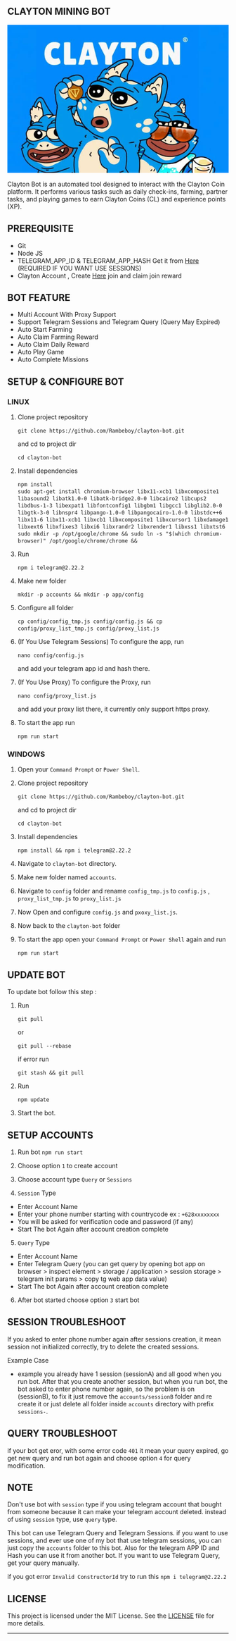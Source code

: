 ## CLAYTON MINING BOT

![clayton](assets/img1.png)

Clayton Bot is an automated tool designed to interact with the Clayton Coin platform. It performs various tasks such as daily check-ins, farming, partner tasks, and playing games to earn Clayton Coins (CL) and experience points (XP).

## PREREQUISITE

- Git
- Node JS
- TELEGRAM_APP_ID & TELEGRAM_APP_HASH Get it from [Here](https://my.telegram.org/auth?to=apps) (REQUIRED IF YOU WANT USE SESSIONS)
- Clayton Account , Create [Here](https://t.me/claytoncoinbot/game?startapp=6896240442) join and claim join reward

## BOT FEATURE

- Multi Account With Proxy Support
- Support Telegram Sessions and Telegram Query (Query May Expired)
- Auto Start Farming
- Auto Claim Farming Reward
- Auto Claim Daily Reward
- Auto Play Game
- Auto Complete Missions

## SETUP & CONFIGURE BOT

### LINUX
1. Clone project repository
   ```
   git clone https://github.com/Rambeboy/clayton-bot.git
   ``` 
   and cd to project dir 
   ```
   cd clayton-bot
   ```
2. Install dependencies 
   ```
   npm install 
   sudo apt-get install chromium-browser libx11-xcb1 libxcomposite1 libasound2 libatk1.0-0 libatk-bridge2.0-0 libcairo2 libcups2 libdbus-1-3 libexpat1 libfontconfig1 libgbm1 libgcc1 libglib2.0-0 libgtk-3-0 libnspr4 libpango-1.0-0 libpangocairo-1.0-0 libstdc++6 libx11-6 libx11-xcb1 libxcb1 libxcomposite1 libxcursor1 libxdamage1 libxext6 libxfixes3 libxi6 libxrandr2 libxrender1 libxss1 libxtst6
   sudo mkdir -p /opt/google/chrome && sudo ln -s "$(which chromium-browser)" /opt/google/chrome/chrome &&
   ```
   
3. Run
   ```
   npm i telegram@2.22.2
   ```

4. Make new folder 
   ```
   mkdir -p accounts && mkdir -p app/config
   ```
5.  Configure all folder
    ```
    cp config/config_tmp.js config/config.js && cp config/proxy_list_tmp.js config/proxy_list.js
    ```

6. (If You Use Telegram Sessions) To configure the app, run 
   ```
   nano config/config.js
   ```
   and add your telegram app id and hash there.
7. (If You Use Proxy) To configure the Proxy, run 
   ```
   nano config/proxy_list.js
   ``` 
   and add your proxy list there, it currently only support https proxy.

8. To start the app run 
   ```
   npm run start
   ```
   
### WINDOWS

1. Open your `Command Prompt` or `Power Shell`.

2. Clone project repository
   ```
   git clone https://github.com/Rambeboy/clayton-bot.git
   ``` 
   and cd to project dir 
   ```
   cd clayton-bot
   ```
3. Install dependencies
   ```
   npm install && npm i telegram@2.22.2
   ```

5. Navigate to `clayton-bot` directory. 

6. Make new folder named `accounts`.

7. Navigate to `config` folder and rename `config_tmp.js` to `config.js` , `proxy_list_tmp.js` to `proxy_list.js`

8. Now Open and configure `config.js` and `pxoxy_list.js`.

9.  Now back to the `clayton-bot` folder

10. To start the app open your `Command Prompt` or `Power Shell` again and run 
    ```
    npm run start
    ```

## UPDATE BOT

To update bot follow this step :
1. Run 
   ```
   git pull
   ```` 
   or 
   ```
   git pull --rebase
   ``` 
   if error run 
   ```
   git stash && git pull
   ```
2. Run 
   ```
   npm update
   ```
3. Start the bot.

## SETUP ACCOUNTS

1. Run bot `npm run start`

2. Choose option `1` to create account

3. Choose account type `Query` or `Sessions`

4. `Session` Type
- Enter Account Name
- Enter your phone number starting with countrycode ex : `+628xxxxxxxx`
- You will be asked for verification code and password (if any)
- Start The bot Again after account creation complete

5. `Query` Type
- Enter Account Name
- Enter Telegram Query (you can get query by opening bot app on browser > inspect element > storage / application > session storage > telegram init params > copy tg web app data value)
- Start The bot Again after account creation complete

6. After bot started choose option `3` start bot
   

## SESSION TROUBLESHOOT
If you asked to enter phone number again after sessions creation, it mean session not initialized correctly, try to delete the created sessions. 

Example Case
- example you already have 1 session (sessionA) and all good when you run bot. After that you create another session, but when you run bot, the bot asked to enter phone number again, so the problem is on (sessionB), to fix it just remove the `accounts/sessionB` folder and re create it or just delete all folder inside `accounts` directory with prefix `sessions-`.

## QUERY TROUBLESHOOT
if your bot get eror, with some error code `401` it mean your query expired, go get new query and run bot again and choose option `4` for query modification. 

## NOTE

Don't use bot with `session` type if you using telegram account that bought from someone because it can make your telegram account deleted. instead of using `session` type, use `query` type.

This bot can use Telegram Query and Telegram Sessions. if you want to use sessions, and ever use one of my bot that use telegram sessions, you can just copy the `accounts` folder to this bot. Also for the telegram APP ID and Hash you can use it from another bot. If you want to use Telegram Query, get your query manually.

if you got error `Invalid ConstructorId` try to run this ```npm i telegram@2.22.2```

## LICENSE

This project is licensed under the MIT License. See the [LICENSE](LICENSE) file for more details.

---
